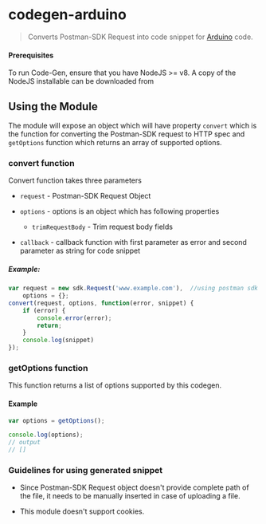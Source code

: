 # codegen-arduino

> Converts Postman-SDK Request into code snippet for [Arduino](https://www.arduino.cc/en/Guide/Introduction) code.

#### Prerequisites
To run Code-Gen, ensure that you have NodeJS >= v8. A copy of the NodeJS installable can be downloaded from 

## Using the Module
The module will expose an object which will have property `convert` which is the function for converting the Postman-SDK request to HTTP spec and `getOptions` function which returns an array of supported options.

### convert function
Convert function takes three parameters

* `request` - Postman-SDK Request Object

* `options` - options is an object which has following properties
    * `trimRequestBody` - Trim request body fields

* `callback` - callback function with first parameter as error and second parameter as string for code snippet


##### Example:
```js
var request = new sdk.Request('www.example.com'),  //using postman sdk to create request  
    options = {};
convert(request, options, function(error, snippet) {
    if (error) {
        console.error(error);
        return;
    }
    console.log(snippet)
});
```
### getOptions function

This function returns a list of options supported by this codegen.

#### Example
```js
var options = getOptions();

console.log(options);
// output
// []
```
### Guidelines for using generated snippet

* Since Postman-SDK Request object doesn't provide complete path of the file, it needs to be manually inserted in case of uploading a file.

* This module doesn't support cookies.

